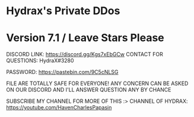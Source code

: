 # Hydrax's Private DDos
# Version 7.1 / Leave Stars Please

DISCORD LINK: https://discord.gg/Kgs7xEbGCw
CONTACT FOR QUESTIONS: HydraX#3280                                       
                                              
PASSWORD: https://pastebin.com/9C5cNLSG

FILE ARE TOTALLY SAFE FOR EVERYONE!
ANY CONCERN CAN BE ASKED ON OUR DISCORD AND I'LL ANSWER QUESTION ANY BY CHANCE

SUBSCRIBE MY CHANNEL FOR MORE OF THIS :>
CHANNEL OF HYDRAX: https://youtube.com/HavenCharlesPapasin
